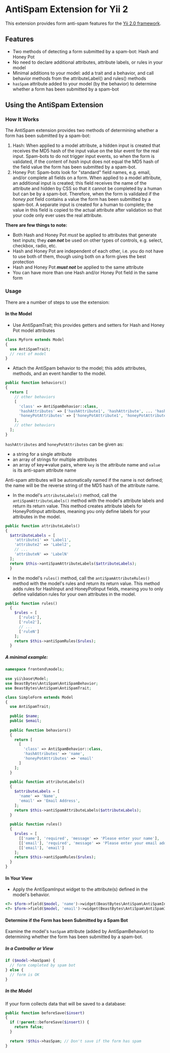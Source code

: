 # AntiSpam Extension for Yii 2

This extension provides form anti-spam features for the [Yii 2.0 framework](http://www.yiiframework.com).

## Features
* Two methods of detecting a form submitted by a spam-bot: Hash and Honey Pot
* No need to declare additional attributes, attribute labels, or rules in your model
* Minimal additions to your model: add a trait and a behavior, and call behavior methods from the attributeLabel() and rules() methods
* `hasSpam` attribute added to your model (by the behavior) to determine whether a form has been submitted by a spam-bot

## Using the AntiSpam Extension
   
### How It Works
The AntiSpam extension provides two methods of determining whether a form has been submitted by a spam-bot:
   
1. Hash:
When applied to a model attribute, a hidden input is created that receives the MD5 hash of the input value on the blur event for the real input. Spam-bots to do not trigger input events, so when the form is validated, if the content of _hash_ input does not equal the MD5 hash of the field value the form has been submitted by a spam-bot.
2. Honey Pot:
Spam-bots look for "standard" field names, e.g. email, and/or complete all fields on a form. When applied to a model attribute, an additional input is created; this field receives the name of the attribute and hidden by CSS so that it cannot be completed by a human but can be by a spam-bot. Therefore, when the form is validated if the _honey pot_ field contains a value the form has been submitted by a spam-bot. A separate input is created for a human to complete; the value in this field is copied to the actual attribute after validation so that your code only ever uses the real attribute.
   
**There are few things to note:**
   
* Both Hash and Honey Pot _must_ be applied to attributes that generate text inputs; they _**can not**_ be used on other types of controls, e.g. select, checkbox, radio, etc.
* Hash and Honey Pot are independent of each other, i.e. you do not have to use both of them, though using both on a form gives the best protection 
* Hash and Honey Pot _**must not**_ be applied to the same attribute
* You can have more than one Hash and/or Honey Pot field in the same form
   
### Usage
There are a number of steps to use the extension:
   
#### In the Model
* Use AntiSpamTrait; this provides getters and setters for Hash and Honey Pot model attributes
```php
class MyForm extends Model
{
  use AntiSpamTrait;
  // rest of model
}
```
* Attach the AntiSpam behavior to the model; this adds attributes, methods, and an event handler to the model.
```php
public function behaviors()
{
  return [
    // other behaviors
    [
      'class' => AntiSpamBehavior::class,
      'hashAttributes' => ['hashAttribute1', 'hashAttribute', ... 'hashAttributeN'],
      'honeyPotAttributes' => ['honeyPotAttribute1', 'honeyPotAttribute', ... 'honeyPotAttributeN']
    ],
    // other behaviors
  ];
}
```
`hashAttributes` and `honeyPotAttributes` can be given as:

* a string for a single attribute
* an array of strings for multiple attributes
* an array of key=>value pairs, where `key` is the attribute name and `value` is its anti-spam attribute name
   
Anti-spam attributes will be automatically named if the name is not defined; the name will be the reverse string of the MD5 hash of the attribute name.
   
* In the model's `attributeLabels()` method, call the `antiSpamAttributeLabels()` method with the model's attribute labels and return its return value. This method creates attribute labels for HoneyPotInput attributes, meaning you  only define labels for your attributes in the model.
```php
public function attributeLabels()
{
  $attributeLabels = [
    'attribute1' => 'Label1',
    'attribute2' => 'Label2',
    // ...
    'attributeN' => 'LabelN'
  ];
  return $this->antiSpamAttributeLabels($attributeLabels);
  }
```
* In the model's `rules()` method, call the `antiSpamAttributeRules()` method with the model's rules and return its return value. This method adds rules for HashInput and HoneyPotInput fields, meaning you to only define validation rules for your own attributes in the model.
```php
public function rules()
  {
    $rules = [
      ['rule1'],
      ['rule2'],
      // ...
      ['ruleN']
    ];
    return $this->antiSpamRules($rules);
  }
```
   
##### A minimal example:
```php
namespace frontend\models;
   
use yii\base\Model;
use BeastBytes\AntiSpam\AntiSpamBehavior;
use BeastBytes\AntiSpam\AntiSpamTrait;

class SimpleForm extends Model
{
  use AntiSpamTrait;
 
  public $name;
  public $email;
   
  public function behaviors()
  {
    return [
      [
        'class' => AntiSpamBehavior::class,
        'hashAttributes' => 'name',
        'honeyPotAttributes' => 'email'
      ]
    ];
  }
   
  public function attributeLabels()
  {
    $attributeLabels = [
      'name' => 'Name',
      'email' => 'Email Address',
    ];
    return $this->antiSpamAttributeLabels($attributeLabels);
  }
   
  public function rules()
  {
    $rules = [
      [['name'], 'required', 'message' => 'Please enter your name'],
      [['email'], 'required', 'message' => 'Please enter your email address'],
      [['email'], 'email']
    ];
    return $this->antiSpamRules($rules);
  }
}
```
   
#### In Your View
* Apply the AntiSpamInput widget to the attribute(s) defined in the model's behavior.
```php
<?= $form->field($model, 'name')->widget(BeastBytes\AntiSpam\AntiSpamInput::class) ?>
<?= $form->field($model, 'email')->widget(BeastBytes\AntiSpam\AntiSpamInput::class) ?>
```
   
#### Determine if the Form has been Submitted by a Spam Bot
Examine the model's `hasSpam` attribute (added by AntiSpamBehavior) to determining whether the form has been submitted by a spam-bot.
   
##### In a Controller or View
```php
if ($model->hasSpam) {
  // form completed by spam bot
} else {
  // form is OK
}
```
   
##### In the Model
If your form collects data that will be saved to a database: 
```php
public function beforeSave($insert)
{
  if (!parent::beforeSave($insert)) {
    return false;
  }
   
  return !$this->hasSpam; // Don't save if the form has spam
}
```
